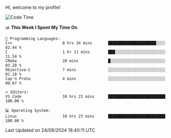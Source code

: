 HI, welcome to my profile!
<!--START_SECTION:waka-->
![Code Time](http://img.shields.io/badge/Code%20Time-1%2C891%20hrs%2027%20mins-blue)

📊 **This Week I Spent My Time On** 

```text
💬 Programming Languages: 
C++                      8 hrs 34 mins       █████████████████████░░░░   82.44 % 
C                        1 hr 11 mins        ███░░░░░░░░░░░░░░░░░░░░░░   11.54 % 
CMake                    20 mins             █░░░░░░░░░░░░░░░░░░░░░░░░   03.28 % 
Objective-C              7 mins              ░░░░░░░░░░░░░░░░░░░░░░░░░   01.18 % 
Cap'n Proto              4 mins              ░░░░░░░░░░░░░░░░░░░░░░░░░   00.67 % 

🔥 Editors: 
VS Code                  10 hrs 23 mins      █████████████████████████   100.00 % 

💻 Operating System: 
Linux                    10 hrs 23 mins      █████████████████████████   100.00 % 
```


 Last Updated on 24/08/2024 18:40:11 UTC
<!--END_SECTION:waka-->
